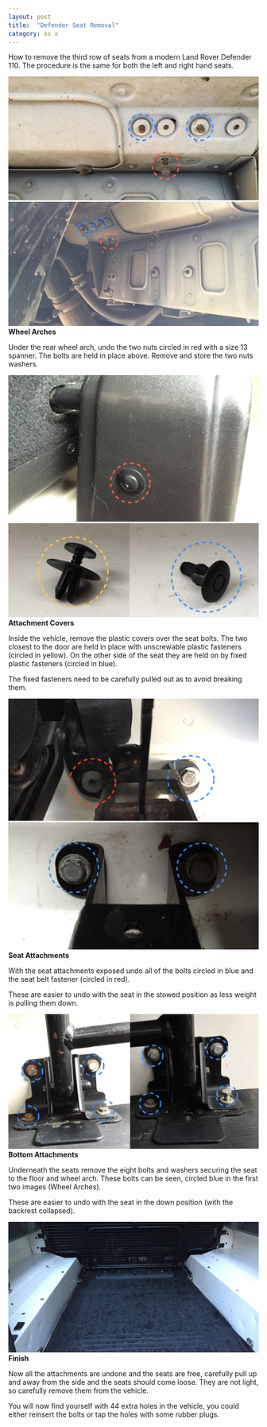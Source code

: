 ```yaml
---
layout: post
title:  "Defender Seat Removal"
category: os x
---
```


How to remove the third row of seats from a modern Land Rover Defender 110. The procedure is the same for both the left and right hand seats.

<div class="step">
	<div class="image">
		<img src="/assets/defender-third-row/arch_1.jpg">
		<img src="/assets/defender-third-row/arch_2.jpg">
	</div>
	<div class="instruction">
		<strong>Wheel Arches</strong>
		<p>Under the rear wheel arch, undo the two nuts circled in red with a size 13 spanner. The bolts are held in place above. Remove and store the two nuts washers.</p>
	</div>
</div>

<div class="step">
	<div class="image">
		<img src="/assets/defender-third-row/cover.jpg">
		<img src="/assets/defender-third-row/cover_fasteners.jpg">
	</div>
	<div class="instruction">
		<strong>Attachment Covers</strong>
		<p>Inside the vehicle, remove the plastic covers over the seat bolts. The two closest to the door are held in place with unscrewable plastic fasteners (circled in yellow). On the other side of the seat they are held on by fixed plastic fasteners (circled in blue).</p>
		<p>The fixed fasteners need to be carefully pulled out as to avoid breaking them.</p>
	</div>
</div>

<div class="step">
	<div class="image">
		<img src="/assets/defender-third-row/undercover_1.jpg">
		<img src="/assets/defender-third-row/undercover_2.jpg">
	</div>
	<div class="instruction">
		<strong>Seat Attachments</strong>
		<p>With the seat attachments exposed undo all of the bolts circled in blue and the seat belt fastener (circled in red).</p>
		<p>These are easier to undo with the seat in the stowed position as less weight is pulling them down.</p>
	</div>
</div>

<div class="step">
	<div class="image">
		<img src="/assets/defender-third-row/floor.jpg">
	</div>
	<div class="instruction">
		<strong>Bottom Attachments</strong>
		<p>Underneath the seats remove the eight bolts and washers securing the seat to the floor and wheel arch. These bolts can be seen, circled blue in the first two images (Wheel Arches).</p>
		<p>These are easier to undo with the seat in the down position (with the backrest collapsed).</p>
	</div>
</div>

<div class="step">
	<div class="image">
		<img src="/assets/defender-third-row/finished.jpg">
	</div>
	<div class="instruction">
		<strong>Finish</strong>
		<p>Now all the attachments are undone and the seats are free, carefully pull up and away from the side and the seats should come loose. They are not light, so carefully remove them from the vehicle.</p>
		<p>You will now find yourself with 44 extra holes in the vehicle, you could either reinsert the bolts or tap the holes with some rubber plugs.</p>
	</div>
</div>
